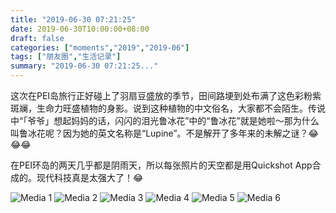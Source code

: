 ```yaml
---
title: "2019-06-30 07:21:25"
date: 2019-06-30T10:00:00+08:00
draft: false
categories: ["moments","2019","2019-06"]
tags: ["朋友圈","生活记录"]
summary: "2019-06-30 07:21:25..."
---
```


这次在PEI岛旅行正好碰上了羽扇豆盛放的季节，田间路埂到处布满了这色彩粉紫斑斓，生命力旺盛植物的身影。说到这种植物的中文俗名，大家都不会陌生。传说中“「爷爷」想起妈妈的话，闪闪的泪光鲁冰花”中的“鲁冰花”就是她啦～那为什么叫鲁冰花呢？因为她的英文名称是“Lupine”。不是解开了多年来的未解之谜？😂😂😂

在PEI环岛的两天几乎都是阴雨天，所以每张照片的天空都是用Quickshot App合成的。现代科技真是太强大了！😂

![Media 1](/Moments/photos/2019-06-30/201906300721250.jpg)
![Media 2](/Moments/photos/2019-06-30/201906300721251.jpg)
![Media 3](/Moments/photos/2019-06-30/201906300721252.jpg)
![Media 4](/Moments/photos/2019-06-30/201906300721253.jpg)
![Media 5](/Moments/photos/2019-06-30/201906300721254.jpg)
![Media 6](/Moments/photos/2019-06-30/201906300721255.jpg)

